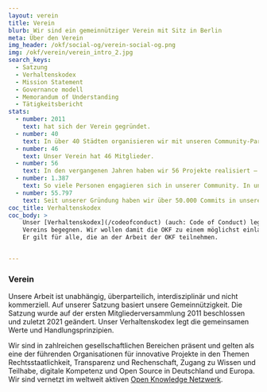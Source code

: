 ```yaml
---
layout: verein
title: Verein
blurb: Wir sind ein gemeinnütziger Verein mit Sitz in Berlin
meta: Über den Verein
img_header: /okf/social-og/verein-social-og.png
img: /okf/verein/verein_intro_2.jpg
search_keys:
  - Satzung
  - Verhaltenskodex
  - Mission Statement
  - Governance modell
  - Memorandum of Understanding
  - Tätigkeitsbericht
stats:
  - number: 2011
    text: hat sich der Verein gegründet.
  - number: 40
    text: In über 40 Städten organisieren wir mit unseren Community-Partner:innen vorort regelmäßige Veranstaltungen im Rahmen von Jugend hackt Labs sowie den Open Knowledge Labs.
  - number: 46
    text: Unser Verein hat 46 Mitglieder.
  - number: 56
    text: In den vergangenen Jahren haben wir 56 Projekte realisiert – darunter Kampagnen, Events, Recherchen und Studien, Bildungsangebote und eigene Softwarelösungen.
  - number: 1.387
    text: So viele Personen engagieren sich in unserer Community. In unserem Netzwerk findet sich ein vielfältiges Wissen rund um die Themen Open Data, Open Government und Civic Tech.
  - number: 55.797
    text: Seit unserer Gründung haben wir über 50.000 Commits in unserem Github-Repo gemacht.
coc_title: Verhaltenskodex
coc_body: >
    Unser [Verhaltenskodex](/codeofconduct) (auch: Code of Conduct) legt die Grundregeln fest, wie wir uns im Rahmen des
    Vereins begegnen. Wir wollen damit die OKF zu einem möglichst einladenden, freundlichen und sicheren Ort machen. 
    Er gilt für alle, die an der Arbeit der OKF teilnehmen.


---
```


### Verein

Unsere Arbeit ist unabhängig, überparteilich, interdisziplinär und nicht kommerziell. Auf unserer Satzung basiert unsere Gemeinnützigkeit. Die Satzung wurde auf der ersten Mitgliederversammlung 2011 beschlossen und zuletzt 2021 geändert. Unser Verhaltenskodex legt die gemeinsamen Werte und Handlungsprinzipien.

Wir sind in zahlreichen gesellschaftlichen Bereichen präsent und gelten als eine der führenden Organisationen für innovative Projekte in den Themen Rechtsstaatlichkeit, Transparenz und Rechenschaft, Zugang zu Wissen und Teilhabe, digitale Kompetenz und Open Source in Deutschland und Europa. Wir sind vernetzt im weltweit aktiven [Open Knowledge Netzwerk](https://okfn.org/network/).
